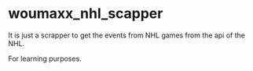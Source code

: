 # woumaxx_nhl_scapper
 
 
 It is just a scrapper to get the events from NHL games from the api of the NHL.
 
 
 For learning purposes.
 
 
 
 
 
 
 
 
